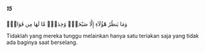 ##### 15

<span class="ayah">وَمَا يَنظُرُ هَٰٓؤُلَآءِ إِلَّا صَيْحَةًۭ وَٰحِدَةًۭ مَّا لَهَا مِن فَوَاقٍۢ</span>

<span class="ayah_translation">Tidaklah yang mereka tunggu melainkan hanya satu teriakan saja yang tidak ada baginya saat berselang.</span>
